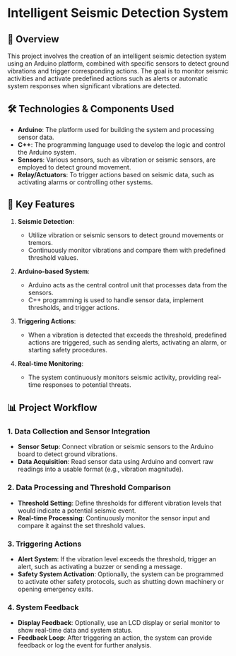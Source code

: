 # Intelligent Seismic Detection System

## 📖 Overview
This project involves the creation of an intelligent seismic detection system using an Arduino platform, combined with specific sensors to detect ground vibrations and trigger corresponding actions. The goal is to monitor seismic activities and activate predefined actions such as alerts or automatic system responses when significant vibrations are detected.

## 🛠 Technologies & Components Used
- **Arduino**: The platform used for building the system and processing sensor data.
- **C++**: The programming language used to develop the logic and control the Arduino system.
- **Sensors**: Various sensors, such as vibration or seismic sensors, are employed to detect ground movement.
- **Relay/Actuators**: To trigger actions based on seismic data, such as activating alarms or controlling other systems.

## 📝 Key Features
1. **Seismic Detection**:
   - Utilize vibration or seismic sensors to detect ground movements or tremors.
   - Continuously monitor vibrations and compare them with predefined threshold values.
   
2. **Arduino-based System**:
   - Arduino acts as the central control unit that processes data from the sensors.
   - C++ programming is used to handle sensor data, implement thresholds, and trigger actions.

3. **Triggering Actions**:
   - When a vibration is detected that exceeds the threshold, predefined actions are triggered, such as sending alerts, activating an alarm, or starting safety procedures.
   
4. **Real-time Monitoring**:
   - The system continuously monitors seismic activity, providing real-time responses to potential threats.

## 📊 Project Workflow

### 1. Data Collection and Sensor Integration
- **Sensor Setup**: Connect vibration or seismic sensors to the Arduino board to detect ground vibrations.
- **Data Acquisition**: Read sensor data using Arduino and convert raw readings into a usable format (e.g., vibration magnitude).

### 2. Data Processing and Threshold Comparison
- **Threshold Setting**: Define thresholds for different vibration levels that would indicate a potential seismic event.
- **Real-time Processing**: Continuously monitor the sensor input and compare it against the set threshold values.

### 3. Triggering Actions
- **Alert System**: If the vibration level exceeds the threshold, trigger an alert, such as activating a buzzer or sending a message.
- **Safety System Activation**: Optionally, the system can be programmed to activate other safety protocols, such as shutting down machinery or opening emergency exits.

### 4. System Feedback
- **Display Feedback**: Optionally, use an LCD display or serial monitor to show real-time data and system status.
- **Feedback Loop**: After triggering an action, the system can provide feedback or log the event for further analysis.

